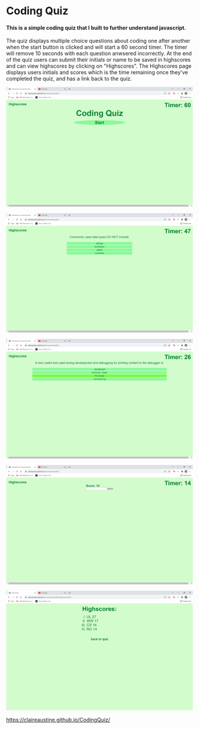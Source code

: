 # Coding Quiz
####     This is a simple coding quiz that I built to further understand javascript.
 
The quiz displays multiple choice questions about coding one after another when the start button is clicked and will start a 60 second timer. The timer will remove 10 seconds with each question anwsered incorrectly. At the end of the quiz users can submit their initials or name to be saved in highscores and can view highscores by clicking on "Highscores". The Highscores page displays users initials and scores which is the time remaining once they've completed the quiz, and has a link back to the quiz. 


    
!["front page"](https://github.com/ClaireAustine/CodingQuiz/blob/main/images/2022-01-22.png)

!["during quiz"](https://github.com/ClaireAustine/CodingQuiz/blob/main/images/2022-01-22%20(1).png) 

!["during quiz"](https://github.com/ClaireAustine/CodingQuiz/blob/main/images/2022-01-22%20(2).png) 

!["submit initials"](https://github.com/ClaireAustine/CodingQuiz/blob/main/images/2022-01-22%20(3).png) 

!["highscores page"](https://github.com/ClaireAustine/CodingQuiz/blob/main/images/2022-01-22%20(4).png) 

https://claireaustine.github.io/CodingQuiz/